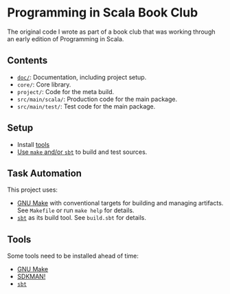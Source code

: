 # Programming in Scala Book Club

The original code I wrote as part of a book club that was working through an early edition of
Programming in Scala.

## Contents

- [`doc/`](./doc/README.md): Documentation, including project setup.
- `core/`: Core library.
- `project/`: Code for the meta build.
- `src/main/scala/`: Production code for the main package.
- `src/main/test/`: Test code for the main package.

## Setup

- Install [tools](#tools)
- [Use `make` and/or `sbt`](#task-automation) to build and test sources.

## Task Automation

This project uses:

- [GNU Make](../doc/tools.md#gnu-make) with conventional targets for building and managing
  artifacts.  See `Makefile` or run `make help` for details.
- [`sbt`](../doc/tools.md#simple-build-tool-sbt) as its build tool.  See `build.sbt` for details.

## Tools

Some tools need to be installed ahead of time:

- [GNU Make](../doc/tools.md#gnu-make)
- [SDKMAN!](../doc/tools.md#sdkman)
- [`sbt`](../doc/tools.md#simple-build-tool-sbt)
